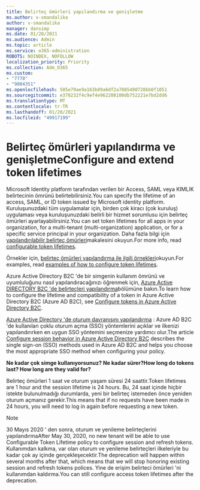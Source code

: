 ```yaml
---
title: Belirteç ömürleri yapılandırma ve genişletme
ms.author: v-smandalika
author: v-smandalika
manager: dansimp
ms.date: 01/20/2021
ms.audience: Admin
ms.topic: article
ms.service: o365-administration
ROBOTS: NOINDEX, NOFOLLOW
localization_priority: Priority
ms.collection: Adm_O365
ms.custom:
- "7778"
- "9004351"
ms.openlocfilehash: 505e79ae9a163b89a6df2a7085480728bb0f1051
ms.sourcegitcommit: e378232f4c9ef4e962208100db752221e7bd2dd6
ms.translationtype: MT
ms.contentlocale: tr-TR
ms.lasthandoff: 01/20/2021
ms.locfileid: "49917199"
---
```

# <a name="configure-and-extend-token-lifetimes"></a><span data-ttu-id="664c4-102">Belirteç ömürleri yapılandırma ve genişletme</span><span class="sxs-lookup"><span data-stu-id="664c4-102">Configure and extend token lifetimes</span></span>

<span data-ttu-id="664c4-103">Microsoft Identity platform tarafından verilen bir Access, SAML veya KIMLIK belirtecinin ömrünü belirtebilirsiniz.</span><span class="sxs-lookup"><span data-stu-id="664c4-103">You can specify the lifetime of an access, SAML, or ID token issued by Microsoft identity platform.</span></span> <span data-ttu-id="664c4-104">Kuruluşunuzdaki tüm uygulamalar için, birden çok kiracı (çok kuruluş) uygulaması veya kuruluşunuzdaki belirli bir hizmet sorumlusu için belirteç ömürleri ayarlayabilirsiniz.</span><span class="sxs-lookup"><span data-stu-id="664c4-104">You can set token lifetimes for all apps in your organization, for a multi-tenant (multi-organization) application, or for a specific service principal in your organization.</span></span> <span data-ttu-id="664c4-105">Daha fazla bilgi için [yapılandırılabilir belirteç ömürleri](https://docs.microsoft.com/azure/active-directory/develop/active-directory-configurable-token-lifetimes)makalesini okuyun.</span><span class="sxs-lookup"><span data-stu-id="664c4-105">For more info, read [configurable token lifetimes](https://docs.microsoft.com/azure/active-directory/develop/active-directory-configurable-token-lifetimes).</span></span>

<span data-ttu-id="664c4-106">Örnekler için, [belirteç ömürleri yapılandırma ile ilgili örnekleri](https://docs.microsoft.com/azure/active-directory/develop/configure-token-lifetimes)okuyun.</span><span class="sxs-lookup"><span data-stu-id="664c4-106">For examples, read [examples of how to configure token lifetimes](https://docs.microsoft.com/azure/active-directory/develop/configure-token-lifetimes).</span></span>

<span data-ttu-id="664c4-107">Azure Active Directory B2C 'de bir simgenin kullanım ömrünü ve uyumluluğunu nasıl yapılandıracağınızı öğrenmek için, [Azure Active DIRECTORY B2C 'de belirteçleri yapılandırma](https://docs.microsoft.com/azure/active-directory-b2c/configure-tokens?pivots=b2c-user-flow)bölümüne bakın.</span><span class="sxs-lookup"><span data-stu-id="664c4-107">To learn how to configure the lifetime and compatibility of a token in Azure Active Directory B2C (Azure AD B2C), see [Configure tokens in Azure Active Directory B2C](https://docs.microsoft.com/azure/active-directory-b2c/configure-tokens?pivots=b2c-user-flow).</span></span>

<span data-ttu-id="664c4-108">[Azure Active Directory 'de oturum davranışını yapılandırma](https://docs.microsoft.com/azure/active-directory-b2c/session-behavior?pivots=b2c-user-flow) : Azure AD B2C 'de kullanılan çoklu oturum açma (SSO) yöntemlerini açıklar ve ilkenizi yapılandırırken en uygun SSO yöntemini seçmenize yardımcı olur.</span><span class="sxs-lookup"><span data-stu-id="664c4-108">The article [Configure session behavior in Azure Active Directory B2C](https://docs.microsoft.com/azure/active-directory-b2c/session-behavior?pivots=b2c-user-flow) describes the single sign-on (SSO) methods used in Azure AD B2C and helps you choose the most appropriate SSO method when configuring your policy.</span></span>

<span data-ttu-id="664c4-109">**Ne kadar çok simge kullanıyorsunuz? Ne kadar sürer?**</span><span class="sxs-lookup"><span data-stu-id="664c4-109">**How long do tokens last? How long are they valid for?**</span></span>

<span data-ttu-id="664c4-110">Belirteç ömürleri 1 saat ve oturum yaşam süresi 24 saattir.</span><span class="sxs-lookup"><span data-stu-id="664c4-110">Token lifetimes are 1 hour and the session lifetime is 24 hours.</span></span> <span data-ttu-id="664c4-111">Bu, 24 saat içinde hiçbir istekte bulunulmadığı durumlarda, yeni bir belirteç istemeden önce yeniden oturum açmanız gerekir.</span><span class="sxs-lookup"><span data-stu-id="664c4-111">This means that if no requests have been made in 24 hours, you will need to log in again before requesting a new token.</span></span>

> [!NOTE]
> <span data-ttu-id="664c4-112">30 Mayıs 2020 ' den sonra, oturum ve yenileme belirteçlerini yapılandırma</span><span class="sxs-lookup"><span data-stu-id="664c4-112">After May 30, 2020, no new tenant will be able to use Configurable Token Lifetime policy to configure session and refresh tokens.</span></span> <span data-ttu-id="664c4-113">Kullanımdan kalkma, var olan oturum ve yenileme belirteçleri ilkeleriyle bu kadar çok ay içinde gerçekleşecektir.</span><span class="sxs-lookup"><span data-stu-id="664c4-113">The deprecation will happen within several months after that, which means that we will stop honoring existing session and refresh tokens polices.</span></span> <span data-ttu-id="664c4-114">Yine de erişim belirteci ömürleri 'ni kullanımdan kaldırma.</span><span class="sxs-lookup"><span data-stu-id="664c4-114">You can still configure access token lifetimes after the deprecation.</span></span>






